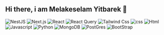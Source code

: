 ## Hi there, i am Melakeselam Yitbarek 👋
![NestJS](https://img.shields.io/badge/NestJS-E0234E?style=circular&logo=nestjs&logoColor=white)
![Next.js](https://img.shields.io/badge/Next.js-ffffff?style=circular&logo=nextjs&logoColor=black)
![React](https://img.shields.io/badge/React-61DAFB?style=flat&logo=reactjs&logoColor=white)
![React Query](https://img.shields.io/badge/ReactQuery-FF4154?style=flat&logo=reactquery&logoColor=white)
![Tailwind Css](https://img.shields.io/badge/TailwindCSS-06B6D4?style=flat&logo=tailwindcss&logoColor=white)
![css](https://img.shields.io/badge/NestJS-E0234E?style=flat&logo=nestjs&logoColor=white)
![Html](https://img.shields.io/badge/NestJS-E0234E?style=flat&logo=nestjs&logoColor=white)
![Javascript](https://img.shields.io/badge/NestJS-E0234E?style=flat&logo=nestjs&logoColor=white)
![Python](https://img.shields.io/badge/NestJS-E0234E?style=flat&logo=nestjs&logoColor=white)
![MongoDB](https://img.shields.io/badge/NestJS-E0234E?style=flat&logo=nestjs&logoColor=white)
![PostGres](https://img.shields.io/badge/NestJS-E0234E?style=flat&logo=nestjs&logoColor=white)
![BootStrap](https://img.shields.io/badge/NestJS-E0234E?style=flat&logo=nestjs&logoColor=white)



<!--
**melegithubyit/melegithubyit** is a ✨ _special_ ✨ repository because its `README.md` (this file) appears on your GitHub profile.

Here are some ideas to get you started:

- 🔭 I’m currently working on ...
- 🌱 I’m currently learning ...
- 👯 I’m looking to collaborate on ...
- 🤔 I’m looking for help with ...
- 💬 Ask me about ...
- 📫 How to reach me: ...
- 😄 Pronouns: ...
- ⚡ Fun fact: ...
-->
